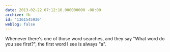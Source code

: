 ```yaml
---
date: 2013-02-22 07:12:10.000000000 -08:00
archive: fb
id: '1361545930'
weblog: false
---
```


Whenever there's one of those word searches, and they say "What word do you see first?", the first word I see is always "a".
